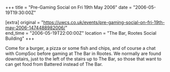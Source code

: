 +++
title = "Pre-Gaming Social on Fri 19th May 2006"
date = "2006-05-19T19:30:00Z"

[extra]
original = "https://uwcs.co.uk/events/pre-gaming-social-on-fri-19th-may-2006-1474488982006/"    
end_time = "2006-05-19T22:00:00Z"
location = "The Bar, Rootes Social Building"
+++

Come for a burger, a pizza or some fish and chips, and of course a chat with CompSoc before gaming at The Bar in Rootes. We normally are found downstairs, just to the left of the stairs up to The Bar, so those that want to can get food from Battered instead of The Bar.

